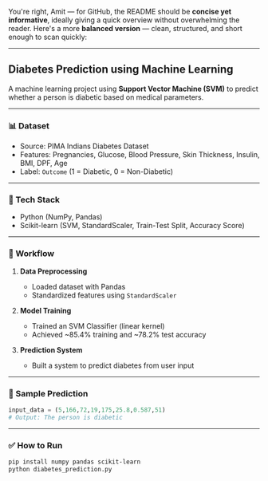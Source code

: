 You're right, Amit — for GitHub, the README should be **concise yet informative**, ideally giving a quick overview without overwhelming the reader. Here's a more **balanced version** — clean, structured, and short enough to scan quickly:

---

##  Diabetes Prediction using Machine Learning

A machine learning project using **Support Vector Machine (SVM)** to predict whether a person is diabetic based on medical parameters.

---

### 📊 Dataset

* Source: PIMA Indians Diabetes Dataset
* Features: Pregnancies, Glucose, Blood Pressure, Skin Thickness, Insulin, BMI, DPF, Age
* Label: `Outcome` (1 = Diabetic, 0 = Non-Diabetic)

---

### 🔧 Tech Stack

* Python (NumPy, Pandas)
* Scikit-learn (SVM, StandardScaler, Train-Test Split, Accuracy Score)

---

### 🚀 Workflow

1. **Data Preprocessing**

   * Loaded dataset with Pandas
   * Standardized features using `StandardScaler`

2. **Model Training**

   * Trained an SVM Classifier (linear kernel)
   * Achieved \~85.4% training and \~78.2% test accuracy

3. **Prediction System**

   * Built a system to predict diabetes from user input

---

### 🧪 Sample Prediction

```python
input_data = (5,166,72,19,175,25.8,0.587,51)
# Output: The person is diabetic
```

---

### ✅ How to Run

```bash
pip install numpy pandas scikit-learn
python diabetes_prediction.py
```
